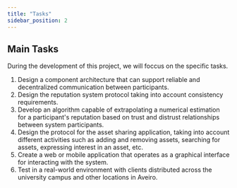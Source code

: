 ```yaml
---
title: "Tasks"
sidebar_position: 2
---
```


## Main Tasks

During the development of this project, we will foccus on the specific tasks. 

1. Design a component architecture that can support reliable and decentralized communication between participants.
2. Design the reputation system protocol taking into account consistency requirements.
3. Develop an algorithm capable of extrapolating a numerical estimation for a participant's reputation based on trust and distrust relationships between system participants.
4. Design the protocol for the asset sharing application, taking into account different activities such as adding and removing assets, searching for assets, expressing interest in an asset, etc.
5. Create a web or mobile application that operates as a graphical interface for interacting with the system.
6. Test in a real-world environment with clients distributed across the university campus and other locations in Aveiro.
